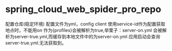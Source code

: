 # spring_cloud_web_spider_pro_repo
配置仓库(稳定环境)
配置文件为yml，config client 使用service-id作为配置获取地点时，不能用on 作为{profiles}会被解析为true,举栗子：server-on.yml 会被解析为server-true.yml,而缓存到本地文件中的为server-on.yml
应用启动会查询 server-true.yml.无法获取到。
